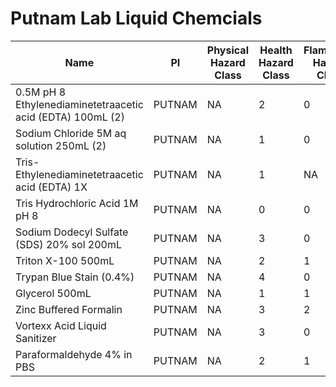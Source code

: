 # Putnam Lab Liquid Chemcials

| Name  | PI     | Physical Hazard Class | Health Hazard Class | Flammable Hazard Class | Instability Hazard Class | SDS Link | Purchase Link | Location|
|------|--------|----|-----|--------|--------|---|------|---|
| 0.5M pH 8 Ethylenediaminetetraacetic acid (EDTA) 100mL (2) | PUTNAM | NA | 2  | 0 | 0 | [x](https://www.fishersci.com/store/msds?partNumber=BP2482100&productDescription=0.5+M+EDTA+PH+8.0+100ML&vendorId=VN00033897&countryCode=US&language=en) | [x](https://www.fishersci.com/shop/products/ethylenediaminetetraacetic-acid-0-5m-solution-ph-8-0-fisher-bioreagents-4/BP2482100?searchHijack=true&searchTerm=BP2482100&searchType=RAPID&matchedCatNo=BP2482100) | J3|
| Sodium Chloride 5M aq solution 250mL (2) | PUTNAM | NA| 1 | 0 | 0 | [x](https://www.fishersci.com/store/msds?partNumber=AAJ61890AK&productDescription=SOD+CLRIDE+5M+AQ.+SOLN.+250ML&vendorId=VN00024248&countryCode=US&language=en)  | [x](https://www.fishersci.com/shop/products/sodium-chloride-5m-aq-soln-autoclaved/AAJ61890AK#?keyword=Sodium+chloride+5M+aq.+soln.+autoclaved)  |J3|
| Tris- Ethylenediaminetetraacetic acid (EDTA) 1X | PUTNAM | NA  | 1 | NA  | NA  | [x](https://www.fishersci.com/store/msds?partNumber=BP24731&productDescription=1X+TRIS+EDTA+PH+8.0+TE+1L&vendorId=VN00033897&countryCode=US&language=en) | [x](https://www.fishersci.com/shop/products/tris-edta-1x-solution-ph-8-0-molecular-biology-fisher-bioreagents-3/bp24731#?keyword=BP24731)  |J3|
| Tris Hydrochloric Acid 1M pH 8 | PUTNAM | NA | 0 | 0 | 0 | [x](https://digitalassets.avantorsciences.com/adaptivemedia/rendition?id=d9db51f3812531c05de15119ee061f544618c286&vid=b68b8aecd14b4c4e1927b5f3a0139a9af824f0b2&prid=original&clid=SAPDAM) | [x](https://us.vwr.com/store/product/7437477/tris-buffer-1m-sterile-solution-ph-8-0-vwr)  |J3|
| Sodium Dodecyl Sulfate (SDS) 20% sol 200mL| PUTNAM | NA | 3 | 0 | 0  | [x](https://www.fishersci.com/store/msds?partNumber=BP1311200&productDescription=SODUUM+DODECYL+SULFATE+200ML&vendorId=VN00033897&countryCode=US&language=en) | [x](https://www.fishersci.com/shop/products/sodium-dodecyl-sulfate-20-solution-electrophoresis-molecular-biology-fisher-bioreagents-2/BP1311200?searchHijack=true&searchTerm=BP1311200&searchType=RAPID&matchedCatNo=BP1311200)  |J3|
| Triton X-100 500mL | PUTNAM | NA | 2 | 1 | 1  | [x](https://www.fishersci.com/store/msds?partNumber=BP151500&productDescription=TRITON+X-100+500ML&vendorId=VN00033897&countryCode=US&language=en) | [x](https://www.fishersci.com/shop/products/triton-x-100-electrophoresis-fisher-bioreagents-2/BP151500#?keyword=BP151500)|J3|
| Trypan Blue Stain (0.4%)| PUTNAM | NA| 4 | 0| 0 | [x](https://www.thermofisher.com/document-connect/document-connect.html?url=https%3A%2F%2Fassets.thermofisher.com%2FTFS-Assets%2FLSG%2FSDS%2F15250061_MTR-NALT_EN.pdf&title=MTUyNTAwNjE=) | [x](https://www.fishersci.com/shop/products/trypan-blue-stain/15250061) |J3|
| Glycerol 500mL | PUTNAM | NA| 1 | 1 | 1  | [x](https://www.fishersci.com/store/msds?partNumber=G33500&productDescription=GLYCEROL+CERTIFIED+ACS+500ML&vendorId=VN00033897&countryCode=US&language=en)  | [x](https://www.fishersci.com/shop/products/glycerol-certified-acs-fisher-chemical-6/G33500?searchHijack=true&searchTerm=G33500&searchType=RAPID&matchedCatNo=G33500) |J3|
|Zinc Buffered Formalin|PUTNAM|NA|3|2|1|[x](https://www.statlab.com/pdfs/sds/SDS_Buffered_Zinc_Formalin_V1.1.pdf)|[x](https://www.fishersci.com/shop/products/z-fix-zinc-fixative-5-gal/NC9378601)|J9|
|Vortexx Acid Liquid Sanitizer|PUTNAM|NA|3|0|1|[x](https://portal.ecolab.com/servlet/PdfServlet?sid=923318-09&cntry=US&langid=en-US&langtype)|Kelly Lab Supply|J7|
|Paraformaldehyde 4% in PBS|PUTNAM|NA|2|1|0|[x](https://www.fishersci.com/store/msds?partNumber=AAJ61899AK&productDescription=PARAFORMALDEHYDE+4%25+IN+P+250ML&vendorId=VN00024248&countryCode=US&language=en)|[x](https://www.fishersci.com/shop/products/paraformaldehyde-4-pbs/AAJ61899AK)|
